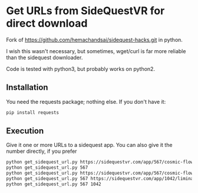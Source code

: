 # Get URLs from SideQuestVR for direct download

Fork of https://github.com/hemachandsai/sidequest-hacks.git in python.

I wish this wasn't necessary, but sometimes, wget/curl is far more reliable than the sidequest downloader.

Code is tested with python3, but probably works on python2.

## Installation

You need the requests package; nothing else. If you don't have it:
```bash
pip install requests
```

## Execution
Give it one or more URLs to a sidequest app. You can also give it the number directly, if you prefer
```bash
python get_sidequest_url.py https://sidequestvr.com/app/567/cosmic-flow-a-relaxing-vr-experience
python get_sidequest_url.py 567
python get_sidequest_url.py https://sidequestvr.com/app/567/cosmic-flow-a-relaxing-vr-experience https://sidequestvr.com/app/1042/liminal
python get_sidequest_url.py 567 https://sidequestvr.com/app/1042/liminal
python get_sidequest_url.py 567 1042
```
